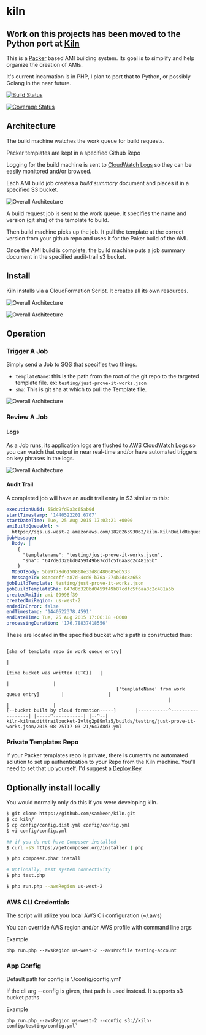 # kiln

## Work on this projects has been moved to the Python port at [Kiln](https://github.com/samkeen/kiln)

This is a [Packer](https://www.packer.io/) based AMI building system.  Its goal is to simplify and help organize the creation of AMIs.

It's current incarnation is in PHP, I plan to port that to Python, or possibly Golang in the near future.

[![Build Status](https://travis-ci.org/samkeen/kiln.svg?branch=master)](https://travis-ci.org/samkeen/kiln)

[![Coverage Status](https://coveralls.io/repos/samkeen/kiln/badge.svg?branch=master&service=github)](https://coveralls.io/github/samkeen/kiln?branch=master)

## Architecture

The build machine watches the work queue for build requests.  

Packer templates are kept in a specified Github Repo

Logging for the build machine is sent to [CloudWatch Logs](https://aws.amazon.com/about-aws/whats-new/2014/07/10/introducing-amazon-cloudwatch-logs/) so they can be easily monitored and/or browsed.

Each AMI build job creates a *build summary* document and places it in a specified S3 bucket.

![Overall Architecture](https://raw.githubusercontent.com/samkeen/kiln/master/docs/SeederArchitecture.png)

A build request job is sent to the work queue.  It specifies the name and version (git sha) of the template to build.

Then build machine picks up the job.  It pull the template at the correct version from your github repo and uses it for the Paker build of the AMI.

Once the AMI build is complete, the build machine puts a job summary document in the specified audit-trail s3 bucket.


## Install

Kiln installs via a CloudFormation Script.  It creates all its own resources.

![Overall Architecture](https://raw.githubusercontent.com/samkeen/kiln/master/docs/cf-template-config-screen.png)

![Overall Architecture](https://raw.githubusercontent.com/samkeen/kiln/master/docs/cf-template-complete-screen.png)

## Operation

### Trigger A Job

Simply send a Job to SQS that specifies two things.

* `templateName`: this is the path from the root of the git repo to the targeted template file.  ex: `testing/just-prove-it-works.json` 
* `sha`:  This is git sha at which to pull the Template file. 
 
![Overall Architecture](https://raw.githubusercontent.com/samkeen/kiln/master/docs/SQS-send-test-message.png)

### Review A Job

#### Logs

As a Job runs, its application logs are flushed to 
[AWS CloudWatch Logs](http://docs.aws.amazon.com/AmazonCloudWatch/latest/DeveloperGuide/WhatIsCloudWatchLogs.html) 
so you can watch that output in near real-time and/or have automated triggers on key phrases in the logs.

![Overall Architecture](https://raw.githubusercontent.com/samkeen/kiln/master/docs/cloudwatch-logs-output.png)

#### Audit Trail

A completed job will have an audit trail entry in S3 similar to this:

```yaml
executionUuid: 55dc9fd9a3c65ab0d
startTimestamp: '1440522201.6707'
startDateTime: Tue, 25 Aug 2015 17:03:21 +0000
amiBuildQueueUrl: >
  https://sqs.us-west-2.amazonaws.com/182026393062/kiln-KilnBuildRequestQueue-10R0TG7QZGGUI
jobMessage:
  Body: |
    {
      "templatename": "testing/just-prove-it-works.json",
      "sha": "647d8d320bd0459f49b87cdfc5f6aa8c2c481a5b"
    }
  MD5OfBody: 5ba9f78d6150868e33d8d480685eb533
  MessageId: 84ecceff-a87d-4cd6-b76a-274b2dc8a658
jobBuildTemplate: testing/just-prove-it-works.json
jobBuildTemplateSha: 647d8d320bd0459f49b87cdfc5f6aa8c2c481a5b
createdAmiId: ami-09998f39
createdAmiRegion: us-west-2
endedInError: false
endTimestamp: '1440522378.4591'
endDateTime: Tue, 25 Aug 2015 17:06:18 +0000
processingDuration: '176.78837418556'
```

These are located in the specified bucket who's path is constructed thus:

```
                                                                    [sha of template repo in work queue entry]           
                                                                                                       |
                                                                     [time bucket was written (UTC)]   |
                                                                                      |                |
                                        ['templateName' from work queue entry]        |                |
                                                           |                          |                |
[--bucket built by cloud formation-----]       |-----------^------------------| |-----^-----------| |--^--|
kiln-kilnaudittrailbucket-1vltg2p89mlz5/builds/testing/just-prove-it-works.json/2015-08-25T17-03-21/647d8d3.yml                                                                                 
```

### Private Templates Repo

If your Packer templates repo is private, there is currently no automated solution to set up authentication 
to your Repo from the Kiln machine. You'll need to set that up yourself.  I'd suggest a 
[Deploy Key](https://developer.github.com/guides/managing-deploy-keys/#deploy-keys)

## Optionally install locally

You would normally only do this if you were developing kiln.

```bash
$ git clone https://github.com/samkeen/kiln.git
$ cd kiln/
$ cp config/config.dist.yml config/config.yml
$ vi config/config.yml

## if you do not have Composer installed
$ curl -sS https://getcomposer.org/installer | php

$ php composer.phar install

# Optionally, test system connectivity
$ php test.php

$ php run.php --awsRegion us-west-2

```

### AWS CLI Credentials

The script will utilize you local AWS Cli configuration (~/.aws)

You can override AWS region and/or AWS profile with command line args

Example

```
php run.php --awsRegion us-west-2 --awsProfile testing-account
```

### App Config

Default path for config is './config/config.yml'

If the cli arg --config is given, that path is used instead.  It supports s3 bucket paths

Example

```
php run.php --awsRegion us-west-2 --config s3://kiln-config/testing/config.yml`
```




